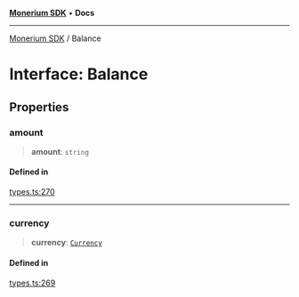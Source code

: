 [**Monerium SDK**](../README.md) • **Docs**

---

[Monerium SDK](../README.md) / Balance

# Interface: Balance

## Properties

### amount

> **amount**: `string`

#### Defined in

[types.ts:270](https://github.com/monerium/js-monorepo/blob/132ae6f6b7d189aad355aa9ba25793222c11aea9/packages/sdk/src/types.ts#L270)

---

### currency

> **currency**: [`Currency`](../enumerations/Currency.md)

#### Defined in

[types.ts:269](https://github.com/monerium/js-monorepo/blob/132ae6f6b7d189aad355aa9ba25793222c11aea9/packages/sdk/src/types.ts#L269)

